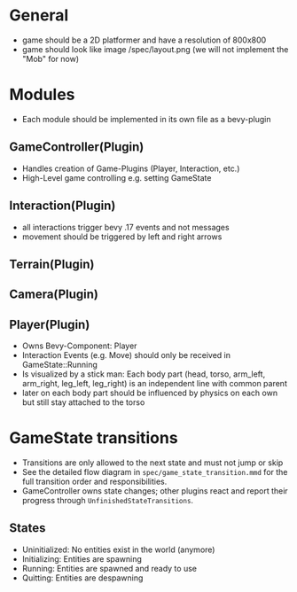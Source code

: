 # General
- game should be a 2D platformer and have a resolution of 800x800
- game should look like image /spec/layout.png (we will not implement the "Mob" for now)

# Modules
- Each module should be implemented in its own file as a bevy-plugin

## GameController(Plugin) 
- Handles creation of Game-Plugins (Player, Interaction, etc.)
- High-Level game controlling e.g. setting GameState

## Interaction(Plugin)
- all interactions trigger bevy .17 events and not messages
- movement should be triggered by left and right arrows

## Terrain(Plugin)

## Camera(Plugin)

## Player(Plugin)
- Owns Bevy-Component: Player
- Interaction Events (e.g. Move) should only be received in GameState::Running
- Is visualized by a stick man: Each body part (head, torso, arm_left, arm_right, leg_left, leg_right) is an independent line with common parent
- later on each body part should be influenced by physics on each own but still stay attached to the torso

# GameState transitions
- Transitions are only allowed to the next state and must not jump or skip 
- See the detailed flow diagram in `spec/game_state_transition.mmd` for the full transition order and responsibilities.
- GameController owns state changes; other plugins react and report their progress through `UnfinishedStateTransitions`.

## States
- Uninitialized: No entities exist in the world (anymore)
- Initializing: Entities are spawning
- Running: Entities are spawned and ready to use
- Quitting: Entities are despawning
